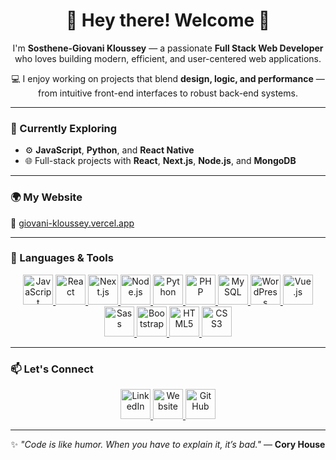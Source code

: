 <h1 align="center">👋 Hey there! Welcome 🤩</h1>

<p align="center">
I'm <strong>Sosthene-Giovani Kloussey</strong> — a passionate <strong>Full Stack Web Developer</strong> who loves building modern, efficient, and user-centered web applications.  
</p>

<p align="center">
💻 I enjoy working on projects that blend <strong>design, logic, and performance</strong> — from intuitive front-end interfaces to robust back-end systems.  
</p>

---

### 🚀 Currently Exploring
- ⚙️ **JavaScript**, **Python**, and **React Native**
- 🌐 Full-stack projects with **React**, **Next.js**, **Node.js**, and **MongoDB**

---

### 🌍 My Website  
🔗 [giovani-kloussey.vercel.app](https://giovani-kloussey.vercel.app)

---

### 🧠 Languages & Tools  

<p align="center">
<a href="https://developer.mozilla.org/en-US/docs/Web/JavaScript" target="_blank" rel="noreferrer">
  <img src="https://skillicons.dev/icons?i=js" width="48" alt="JavaScript" />
</a>
<a href="https://reactjs.org/" target="_blank" rel="noreferrer">
  <img src="https://skillicons.dev/icons?i=react" width="48" alt="React" />
</a>
<a href="https://nextjs.org/" target="_blank" rel="noreferrer">
  <img src="https://skillicons.dev/icons?i=nextjs" width="48" alt="Next.js" />
</a>
<a href="https://nodejs.org/" target="_blank" rel="noreferrer">
  <img src="https://skillicons.dev/icons?i=nodejs" width="48" alt="Node.js" />
</a>
<a href="https://www.python.org/" target="_blank" rel="noreferrer">
  <img src="https://skillicons.dev/icons?i=python" width="48" alt="Python" />
</a>
<a href="https://www.php.net/" target="_blank" rel="noreferrer">
  <img src="https://skillicons.dev/icons?i=php" width="48" alt="PHP" />
</a>
<a href="https://www.mysql.com/" target="_blank" rel="noreferrer">
  <img src="https://skillicons.dev/icons?i=mysql" width="48" alt="MySQL" />
</a>
<a href="https://wordpress.org/" target="_blank" rel="noreferrer">
  <img src="https://skillicons.dev/icons?i=wordpress" width="48" alt="WordPress" />
</a>
<a href="https://vuejs.org/" target="_blank" rel="noreferrer">
  <img src="https://skillicons.dev/icons?i=vue" width="48" alt="Vue.js" />
</a>
<a href="https://sass-lang.com/" target="_blank" rel="noreferrer">
  <img src="https://skillicons.dev/icons?i=sass" width="48" alt="Sass" />
</a>
<a href="https://getbootstrap.com/" target="_blank" rel="noreferrer">
  <img src="https://skillicons.dev/icons?i=bootstrap" width="48" alt="Bootstrap" />
</a>
<a href="https://developer.mozilla.org/en-US/docs/Glossary/HTML5" target="_blank" rel="noreferrer">
  <img src="https://skillicons.dev/icons?i=html" width="48" alt="HTML5" />
</a>
<a href="https://developer.mozilla.org/en-US/docs/Web/CSS" target="_blank" rel="noreferrer">
  <img src="https://skillicons.dev/icons?i=css" width="48" alt="CSS3" />
</a>
</p>

---

### 📫 Let's Connect  
<p align="center">
<a href="https://www.linkedin.com/in/sosthene-giovani-kloussey" target="_blank" rel="noreferrer">
  <img src="https://skillicons.dev/icons?i=linkedin" width="48" alt="LinkedIn" />
</a>
<a href="https://giovani-kloussey.vercel.app" target="_blank" rel="noreferrer">
  <img src="https://skillicons.dev/icons?i=vercel" width="48" alt="Website" />
</a>
<a href="https://github.com/sosthenegiovani" target="_blank" rel="noreferrer">
  <img src="https://skillicons.dev/icons?i=github" width="48" alt="GitHub" />
</a>
</p>

---

<p align="center">
  ✨ <em>"Code is like humor. When you have to explain it, it’s bad."</em> — <strong>Cory House</strong>
</p>
